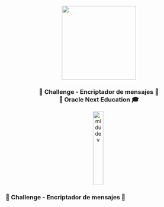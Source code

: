 <p align="center" width="300">
    <img align="center" width="200" src="https://i.ibb.co/BgCh98K/Imagen.png" />
    <h3 align="center">🔑 Challenge - Encriptador de mensajes 🔐 <br> 🍵 Oracle Next Education 🎓 </h3>
 </p>
 <p align="center">
   <a href="https://twitch.tv/midudev" target="blank" style='margin-right:4px'>
    <img align="center" src="https://www.alejandrolopezparra.es/img/posts/GitHub-Pages.png" alt="midudev" height="200px" width="28px" />
  </a>

</p>
 
### 🔑 Challenge - Encriptador de mensajes 🔐
